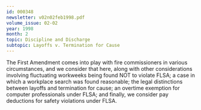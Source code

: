 ```yaml
---
id: 000348
newsletter: v02n02feb1998.pdf
volume_issue: 02-02
year: 1998
month: 2
topic: Discipline and Discharge
subtopic: Layoffs v. Termination for Cause
---
```


The First Amendment comes into play with fire commissioners in various circumstances, and we consider that here, along with other considerations involving fluctuating workweeks being found NOT to violate FLSA; a case in which a workplace search was found reasonable; the legal distinctions between layoffs and termination for cause; an overtime exemption for computer professionals under FLSA; and finally, we consider pay deductions for safety violations under FLSA.